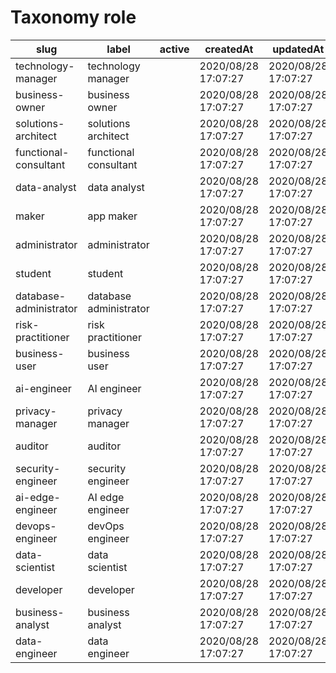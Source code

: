 # Taxonomy role

|slug                      |label                     |active|createdAt              |updatedAt              |
|--------------------------|--------------------------|------|-----------------------|-----------------------|
|  technology-manager      |  technology manager      |      |  2020/08/28 17:07:27  |  2020/08/28 17:07:27  |
|  business-owner          |  business owner          |      |  2020/08/28 17:07:27  |  2020/08/28 17:07:27  |
|  solutions-architect     |  solutions architect     |      |  2020/08/28 17:07:27  |  2020/08/28 17:07:27  |
|  functional-consultant   |  functional consultant   |      |  2020/08/28 17:07:27  |  2020/08/28 17:07:27  |
|  data-analyst            |  data analyst            |      |  2020/08/28 17:07:27  |  2020/08/28 17:07:27  |
|  maker                   |  app maker               |      |  2020/08/28 17:07:27  |  2020/08/28 17:07:27  |
|  administrator           |  administrator           |      |  2020/08/28 17:07:27  |  2020/08/28 17:07:27  |
|  student                 |  student                 |      |  2020/08/28 17:07:27  |  2020/08/28 17:07:27  |
|  database-administrator  |  database administrator  |      |  2020/08/28 17:07:27  |  2020/08/28 17:07:27  |
|  risk-practitioner       |  risk practitioner       |      |  2020/08/28 17:07:27  |  2020/08/28 17:07:27  |
|  business-user           |  business user           |      |  2020/08/28 17:07:27  |  2020/08/28 17:07:27  |
|  ai-engineer             |  AI engineer             |      |  2020/08/28 17:07:27  |  2020/08/28 17:07:27  |
|  privacy-manager         |  privacy manager         |      |  2020/08/28 17:07:27  |  2020/08/28 17:07:27  |
|  auditor                 |  auditor                 |      |  2020/08/28 17:07:27  |  2020/08/28 17:07:27  |
|  security-engineer       |  security engineer       |      |  2020/08/28 17:07:27  |  2020/08/28 17:07:27  |
|  ai-edge-engineer        |  AI edge engineer        |      |  2020/08/28 17:07:27  |  2020/08/28 17:07:27  |
|  devops-engineer         |  devOps engineer         |      |  2020/08/28 17:07:27  |  2020/08/28 17:07:27  |
|  data-scientist          |  data scientist          |      |  2020/08/28 17:07:27  |  2020/08/28 17:07:27  |
|  developer               |  developer               |      |  2020/08/28 17:07:27  |  2020/08/28 17:07:27  |
|  business-analyst        |  business analyst        |      |  2020/08/28 17:07:27  |  2020/08/28 17:07:27  |
|  data-engineer           |  data engineer           |      |  2020/08/28 17:07:27  |  2020/08/28 17:07:27  |
